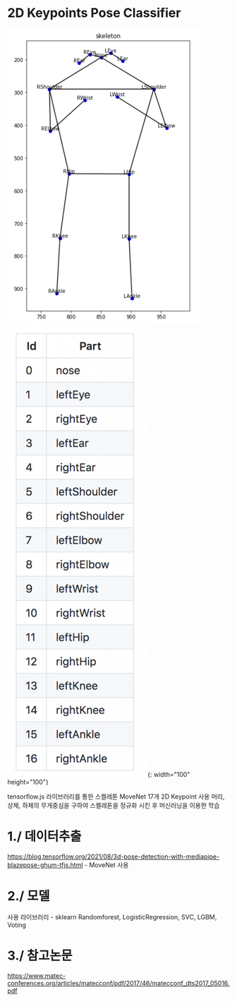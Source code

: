 # 2D Keypoints Pose Classifier

![pose_skeleton](img/skeleton.png) ![pose_keypoint](img/keypoints.png){: width="100" height="100"}

tensorflow.js 라이브러리를 통한 스켈레톤 MoveNet 17개 2D Keypoint 사용
머리, 상체, 하체의 무게중심을 구하여 스켈레톤을 정규화 시킨 후 머신러닝을 이용한 학습

# 1./ 데이터추출
https://blog.tensorflow.org/2021/08/3d-pose-detection-with-mediapipe-blazepose-ghum-tfjs.html - MoveNet 사용

# 2./ 모델
사용 라이브러리 - sklearn 
Randomforest, LogisticRegression, SVC, LGBM, Voting

# 3./ 참고논문
https://www.matec-conferences.org/articles/matecconf/pdf/2017/46/matecconf_dts2017_05016.pdf
